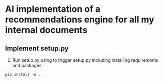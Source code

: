 # AI implementation of a recommendations engine for all my internal documents

## Implement setup.py
1. Run setup.py using to trigger setup.py including installing requirements and packages
```
pip install -e .
```